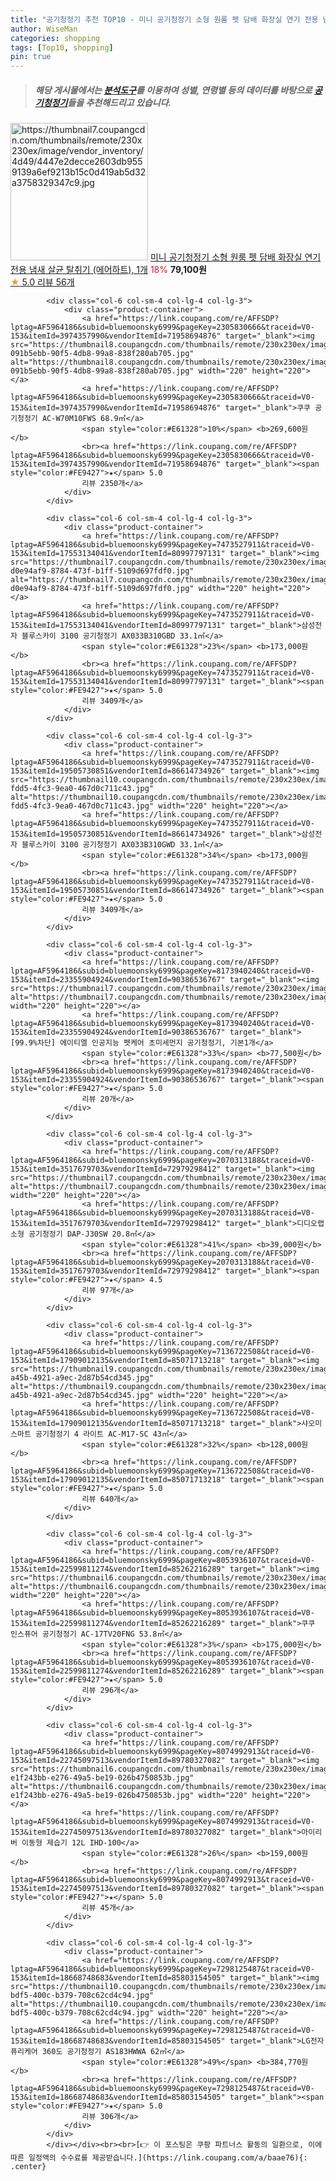 ```yaml
---
title: "공기청정기 추천 TOP10 - 미니 공기청정기 소형 원룸 펫 담배 화장실 연기 전용 냄새 살균 탈취기 (에어하트), 1개"
author: WiseMan
categories: shopping
tags: [Top10, shopping]
pin: true
---
```


> ##### 해당 게시물에서는 [**분석도구**](https://itemscout.io/)를 이용하여 **성별**, **연령별** 등의 데이터를 바탕으로 [**공기청정기**](https://link.coupang.com/a/baae76)들을 추천해드리고 있습니다.
<div class="container"><div class="row">
            <div class="col-6 col-sm-4 col-lg-4 col-lg-3">
                <div class="product-container">
                    <a href="https://link.coupang.com/re/AFFSDP?lptag=AF5964186&subid=bluemoonsky6999&pageKey=8068450455&traceid=V0-153&itemId=22700253567&vendorItemId=89735873345" target="_blank"><img src="https://thumbnail7.coupangcdn.com/thumbnails/remote/230x230ex/image/vendor_inventory/4d49/4447e2decce2603db9559139a6ef9213b15c0d419ab5d32a3758329347c9.jpg" alt="https://thumbnail7.coupangcdn.com/thumbnails/remote/230x230ex/image/vendor_inventory/4d49/4447e2decce2603db9559139a6ef9213b15c0d419ab5d32a3758329347c9.jpg" width="220" height="220"></a>
                    <a href="https://link.coupang.com/re/AFFSDP?lptag=AF5964186&subid=bluemoonsky6999&pageKey=8068450455&traceid=V0-153&itemId=22700253567&vendorItemId=89735873345" target="_blank">미니 공기청정기 소형 원룸 펫 담배 화장실 연기 전용 냄새 살균 탈취기 (에어하트), 1개</a>
                    <span style="color:#E61328">18%</span> <b>79,100원</b>
                    <br><a href="https://link.coupang.com/re/AFFSDP?lptag=AF5964186&subid=bluemoonsky6999&pageKey=8068450455&traceid=V0-153&itemId=22700253567&vendorItemId=89735873345" target="_blank"><span style="color:#FE9427">★</span> 5.0
                    리뷰 56개</a>
                </div>
            </div>
            
            <div class="col-6 col-sm-4 col-lg-4 col-lg-3">
                <div class="product-container">
                    <a href="https://link.coupang.com/re/AFFSDP?lptag=AF5964186&subid=bluemoonsky6999&pageKey=2305830666&traceid=V0-153&itemId=3974357990&vendorItemId=71958694876" target="_blank"><img src="https://thumbnail8.coupangcdn.com/thumbnails/remote/230x230ex/image/retail/images/2442179130084885-091b5ebb-90f5-4db8-99a8-838f280ab705.jpg" alt="https://thumbnail8.coupangcdn.com/thumbnails/remote/230x230ex/image/retail/images/2442179130084885-091b5ebb-90f5-4db8-99a8-838f280ab705.jpg" width="220" height="220"></a>
                    <a href="https://link.coupang.com/re/AFFSDP?lptag=AF5964186&subid=bluemoonsky6999&pageKey=2305830666&traceid=V0-153&itemId=3974357990&vendorItemId=71958694876" target="_blank">쿠쿠 공기청정기 AC-W70M10FWS 68.9㎡</a>
                    <span style="color:#E61328">10%</span> <b>269,600원</b>
                    <br><a href="https://link.coupang.com/re/AFFSDP?lptag=AF5964186&subid=bluemoonsky6999&pageKey=2305830666&traceid=V0-153&itemId=3974357990&vendorItemId=71958694876" target="_blank"><span style="color:#FE9427">★</span> 5.0
                    리뷰 2350개</a>
                </div>
            </div>
            
            <div class="col-6 col-sm-4 col-lg-4 col-lg-3">
                <div class="product-container">
                    <a href="https://link.coupang.com/re/AFFSDP?lptag=AF5964186&subid=bluemoonsky6999&pageKey=7473527911&traceid=V0-153&itemId=17553134041&vendorItemId=80997797131" target="_blank"><img src="https://thumbnail7.coupangcdn.com/thumbnails/remote/230x230ex/image/retail/images/2978621877215271-d0e94af9-8784-473f-b1ff-5109d697fdf0.jpg" alt="https://thumbnail7.coupangcdn.com/thumbnails/remote/230x230ex/image/retail/images/2978621877215271-d0e94af9-8784-473f-b1ff-5109d697fdf0.jpg" width="220" height="220"></a>
                    <a href="https://link.coupang.com/re/AFFSDP?lptag=AF5964186&subid=bluemoonsky6999&pageKey=7473527911&traceid=V0-153&itemId=17553134041&vendorItemId=80997797131" target="_blank">삼성전자 블루스카이 3100 공기청정기 AX033B310GBD 33.1㎡</a>
                    <span style="color:#E61328">23%</span> <b>173,000원</b>
                    <br><a href="https://link.coupang.com/re/AFFSDP?lptag=AF5964186&subid=bluemoonsky6999&pageKey=7473527911&traceid=V0-153&itemId=17553134041&vendorItemId=80997797131" target="_blank"><span style="color:#FE9427">★</span> 5.0
                    리뷰 3409개</a>
                </div>
            </div>
            
            <div class="col-6 col-sm-4 col-lg-4 col-lg-3">
                <div class="product-container">
                    <a href="https://link.coupang.com/re/AFFSDP?lptag=AF5964186&subid=bluemoonsky6999&pageKey=7473527911&traceid=V0-153&itemId=19505730851&vendorItemId=86614734926" target="_blank"><img src="https://thumbnail10.coupangcdn.com/thumbnails/remote/230x230ex/image/retail/images/2023/07/18/14/8/2e4855de-fdd5-4fc3-9ea0-467d0c711c43.jpg" alt="https://thumbnail10.coupangcdn.com/thumbnails/remote/230x230ex/image/retail/images/2023/07/18/14/8/2e4855de-fdd5-4fc3-9ea0-467d0c711c43.jpg" width="220" height="220"></a>
                    <a href="https://link.coupang.com/re/AFFSDP?lptag=AF5964186&subid=bluemoonsky6999&pageKey=7473527911&traceid=V0-153&itemId=19505730851&vendorItemId=86614734926" target="_blank">삼성전자 블루스카이 3100 공기청정기 AX033B310GWD 33.1㎡</a>
                    <span style="color:#E61328">34%</span> <b>173,000원</b>
                    <br><a href="https://link.coupang.com/re/AFFSDP?lptag=AF5964186&subid=bluemoonsky6999&pageKey=7473527911&traceid=V0-153&itemId=19505730851&vendorItemId=86614734926" target="_blank"><span style="color:#FE9427">★</span> 5.0
                    리뷰 3409개</a>
                </div>
            </div>
            
            <div class="col-6 col-sm-4 col-lg-4 col-lg-3">
                <div class="product-container">
                    <a href="https://link.coupang.com/re/AFFSDP?lptag=AF5964186&subid=bluemoonsky6999&pageKey=8173940240&traceid=V0-153&itemId=23355904924&vendorItemId=90386536767" target="_blank"><img src="https://thumbnail7.coupangcdn.com/thumbnails/remote/230x230ex/image/vendor_inventory/8cae/4c26ca56e8e853383639ff65a752b23c11f741fa11d45aca7d0969982f32.jpg" alt="https://thumbnail7.coupangcdn.com/thumbnails/remote/230x230ex/image/vendor_inventory/8cae/4c26ca56e8e853383639ff65a752b23c11f741fa11d45aca7d0969982f32.jpg" width="220" height="220"></a>
                    <a href="https://link.coupang.com/re/AFFSDP?lptag=AF5964186&subid=bluemoonsky6999&pageKey=8173940240&traceid=V0-153&itemId=23355904924&vendorItemId=90386536767" target="_blank">[99.9%차단] 에이티엘 인공지능 펫케어 초미세먼지 공기청정기, 기본1개</a>
                    <span style="color:#E61328">33%</span> <b>77,500원</b>
                    <br><a href="https://link.coupang.com/re/AFFSDP?lptag=AF5964186&subid=bluemoonsky6999&pageKey=8173940240&traceid=V0-153&itemId=23355904924&vendorItemId=90386536767" target="_blank"><span style="color:#FE9427">★</span> 5.0
                    리뷰 20개</a>
                </div>
            </div>
            
            <div class="col-6 col-sm-4 col-lg-4 col-lg-3">
                <div class="product-container">
                    <a href="https://link.coupang.com/re/AFFSDP?lptag=AF5964186&subid=bluemoonsky6999&pageKey=2070313188&traceid=V0-153&itemId=3517679703&vendorItemId=72979298412" target="_blank"><img src="https://thumbnail7.coupangcdn.com/thumbnails/remote/230x230ex/image/vendor_inventory/ea84/bae74ec6e0757fa86ac88f6e53712ee07f2a62cd23f5eaad138ca1366734.jpg" alt="https://thumbnail7.coupangcdn.com/thumbnails/remote/230x230ex/image/vendor_inventory/ea84/bae74ec6e0757fa86ac88f6e53712ee07f2a62cd23f5eaad138ca1366734.jpg" width="220" height="220"></a>
                    <a href="https://link.coupang.com/re/AFFSDP?lptag=AF5964186&subid=bluemoonsky6999&pageKey=2070313188&traceid=V0-153&itemId=3517679703&vendorItemId=72979298412" target="_blank">디디오랩 소형 공기청정기 DAP-J30SW 20.8㎡</a>
                    <span style="color:#E61328">41%</span> <b>39,000원</b>
                    <br><a href="https://link.coupang.com/re/AFFSDP?lptag=AF5964186&subid=bluemoonsky6999&pageKey=2070313188&traceid=V0-153&itemId=3517679703&vendorItemId=72979298412" target="_blank"><span style="color:#FE9427">★</span> 4.5
                    리뷰 97개</a>
                </div>
            </div>
            
            <div class="col-6 col-sm-4 col-lg-4 col-lg-3">
                <div class="product-container">
                    <a href="https://link.coupang.com/re/AFFSDP?lptag=AF5964186&subid=bluemoonsky6999&pageKey=7136722508&traceid=V0-153&itemId=17909012135&vendorItemId=85071713218" target="_blank"><img src="https://thumbnail9.coupangcdn.com/thumbnails/remote/230x230ex/image/retail/images/2023/02/14/16/6/fbd42528-a45b-4921-a9ec-2d87b54cd345.jpg" alt="https://thumbnail9.coupangcdn.com/thumbnails/remote/230x230ex/image/retail/images/2023/02/14/16/6/fbd42528-a45b-4921-a9ec-2d87b54cd345.jpg" width="220" height="220"></a>
                    <a href="https://link.coupang.com/re/AFFSDP?lptag=AF5964186&subid=bluemoonsky6999&pageKey=7136722508&traceid=V0-153&itemId=17909012135&vendorItemId=85071713218" target="_blank">샤오미 스마트 공기청정기 4 라이트 AC-M17-SC 43㎡</a>
                    <span style="color:#E61328">32%</span> <b>128,000원</b>
                    <br><a href="https://link.coupang.com/re/AFFSDP?lptag=AF5964186&subid=bluemoonsky6999&pageKey=7136722508&traceid=V0-153&itemId=17909012135&vendorItemId=85071713218" target="_blank"><span style="color:#FE9427">★</span> 5.0
                    리뷰 640개</a>
                </div>
            </div>
            
            <div class="col-6 col-sm-4 col-lg-4 col-lg-3">
                <div class="product-container">
                    <a href="https://link.coupang.com/re/AFFSDP?lptag=AF5964186&subid=bluemoonsky6999&pageKey=8053936107&traceid=V0-153&itemId=22599811274&vendorItemId=85262216289" target="_blank"><img src="https://thumbnail6.coupangcdn.com/thumbnails/remote/230x230ex/image/rs_quotation_api/5pnr0zwu/46d99dd32ac5454ab6bc5ab2e6d6a7c2.jpg" alt="https://thumbnail6.coupangcdn.com/thumbnails/remote/230x230ex/image/rs_quotation_api/5pnr0zwu/46d99dd32ac5454ab6bc5ab2e6d6a7c2.jpg" width="220" height="220"></a>
                    <a href="https://link.coupang.com/re/AFFSDP?lptag=AF5964186&subid=bluemoonsky6999&pageKey=8053936107&traceid=V0-153&itemId=22599811274&vendorItemId=85262216289" target="_blank">쿠쿠 인스퓨어 공기청정기 AC-17TV20FNG 53.8㎡</a>
                    <span style="color:#E61328">3%</span> <b>175,000원</b>
                    <br><a href="https://link.coupang.com/re/AFFSDP?lptag=AF5964186&subid=bluemoonsky6999&pageKey=8053936107&traceid=V0-153&itemId=22599811274&vendorItemId=85262216289" target="_blank"><span style="color:#FE9427">★</span> 5.0
                    리뷰 296개</a>
                </div>
            </div>
            
            <div class="col-6 col-sm-4 col-lg-4 col-lg-3">
                <div class="product-container">
                    <a href="https://link.coupang.com/re/AFFSDP?lptag=AF5964186&subid=bluemoonsky6999&pageKey=8074992913&traceid=V0-153&itemId=22745097513&vendorItemId=89780327082" target="_blank"><img src="https://thumbnail6.coupangcdn.com/thumbnails/remote/230x230ex/image/retail/images/805828828629957-e1f243bb-e276-49a5-be19-026b4750853b.jpg" alt="https://thumbnail6.coupangcdn.com/thumbnails/remote/230x230ex/image/retail/images/805828828629957-e1f243bb-e276-49a5-be19-026b4750853b.jpg" width="220" height="220"></a>
                    <a href="https://link.coupang.com/re/AFFSDP?lptag=AF5964186&subid=bluemoonsky6999&pageKey=8074992913&traceid=V0-153&itemId=22745097513&vendorItemId=89780327082" target="_blank">아이리버 이동형 제습기 12L IHD-100</a>
                    <span style="color:#E61328">26%</span> <b>159,000원</b>
                    <br><a href="https://link.coupang.com/re/AFFSDP?lptag=AF5964186&subid=bluemoonsky6999&pageKey=8074992913&traceid=V0-153&itemId=22745097513&vendorItemId=89780327082" target="_blank"><span style="color:#FE9427">★</span> 5.0
                    리뷰 45개</a>
                </div>
            </div>
            
            <div class="col-6 col-sm-4 col-lg-4 col-lg-3">
                <div class="product-container">
                    <a href="https://link.coupang.com/re/AFFSDP?lptag=AF5964186&subid=bluemoonsky6999&pageKey=7298125487&traceid=V0-153&itemId=18668748683&vendorItemId=85803154505" target="_blank"><img src="https://thumbnail10.coupangcdn.com/thumbnails/remote/230x230ex/image/retail/images/2023/04/27/17/2/32e7a1c5-bdf5-400c-b379-708c62cd4c94.jpg" alt="https://thumbnail10.coupangcdn.com/thumbnails/remote/230x230ex/image/retail/images/2023/04/27/17/2/32e7a1c5-bdf5-400c-b379-708c62cd4c94.jpg" width="220" height="220"></a>
                    <a href="https://link.coupang.com/re/AFFSDP?lptag=AF5964186&subid=bluemoonsky6999&pageKey=7298125487&traceid=V0-153&itemId=18668748683&vendorItemId=85803154505" target="_blank">LG전자 퓨리케어 360도 공기청정기 AS183HWWA 62㎡</a>
                    <span style="color:#E61328">49%</span> <b>384,770원</b>
                    <br><a href="https://link.coupang.com/re/AFFSDP?lptag=AF5964186&subid=bluemoonsky6999&pageKey=7298125487&traceid=V0-153&itemId=18668748683&vendorItemId=85803154505" target="_blank"><span style="color:#FE9427">★</span> 5.0
                    리뷰 306개</a>
                </div>
            </div>
            </div></div><br><br>[👉 이 포스팅은 쿠팡 파트너스 활동의 일환으로, 이에 따른 일정액의 수수료를 제공받습니다.](https://link.coupang.com/a/baae76){: .center}